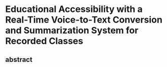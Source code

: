 #  Educational Accessibility with a Real-Time Voice-to-Text Conversion and Summarization System for Recorded Classes

## abstract

